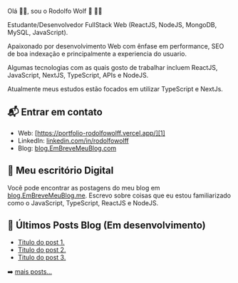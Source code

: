 Olá 👋🏻, sou o Rodolfo Wolf 🐺 👨‍💻

Estudante/Desenvolvedor FullStack Web (ReactJS, NodeJS, MongoDB, MySQL, JavaScript).

Apaixonado por desenvolvimento Web com ênfase em performance, SEO de boa indexação e principalmente a experiencia do usuario.

Algumas tecnologias com as quais gosto de trabalhar incluem ReactJS, JavaScript, NextJS, TypeScript, APIs e NodeJS.

Atualmente meus estudos estão focados em utilizar TypeScript e NextJs.


## 📬 Entrar em contato

- Web: [https://portfolio-rodolfowolff.vercel.app/][1]
- LinkedIn: [linkedin.com/in/rodolfowolff][2]
- Blog: [blog.EmBreveMeuBlog.com][3]

## 🌳 Meu escritório Digital 

Você pode encontrar as postagens do meu blog em [blog.EmBreveMeuBlog.me][3]. Escrevo sobre coisas que eu
estou familiarizado como o JavaScript, TypeScript, ReactJS e NodeJS.


## 📕 Últimos Posts Blog (Em desenvolvimento)

<!-- BLOG-POST-LIST:START -->
- [Titulo do post 1.](https://blog.EmBreveMeuBlog)
- [Titulo do post 2.](https://blog.EmBreveMeuBlog)
- [Titulo do post 3.](https://blog.EmBreveMeuBlog)
<!-- BLOG-POST-LIST:END -->

➡️ [mais posts...](https://blog.EmBreveMeuBlog.me)


[1]: https://portfolio-rodolfowolff.vercel.app/
[2]: https://www.linkedin.com/in/rodolfowolff
[3]: https://blog.EmBreveMeuBlog.com
